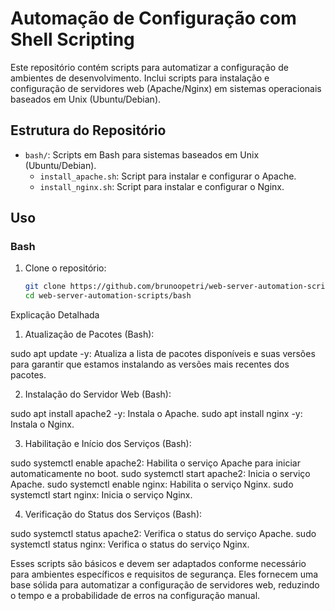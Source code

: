 # Automação de Configuração com Shell Scripting

Este repositório contém scripts para automatizar a configuração de ambientes de desenvolvimento. Inclui scripts para instalação e configuração de servidores web (Apache/Nginx) em sistemas operacionais baseados em Unix (Ubuntu/Debian).

## Estrutura do Repositório

- `bash/`: Scripts em Bash para sistemas baseados em Unix (Ubuntu/Debian).
  - `install_apache.sh`: Script para instalar e configurar o Apache.
  - `install_nginx.sh`: Script para instalar e configurar o Nginx.


## Uso

### Bash

1. Clone o repositório:
   ```bash
   git clone https://github.com/brunoopetri/web-server-automation-scripts.git
   cd web-server-automation-scripts/bash

Explicação Detalhada
1. Atualização de Pacotes (Bash):

sudo apt update -y: Atualiza a lista de pacotes disponíveis e suas versões para garantir que estamos instalando as versões mais recentes dos pacotes.

2. Instalação do Servidor Web (Bash):

sudo apt install apache2 -y: Instala o Apache.
sudo apt install nginx -y: Instala o Nginx.

3. Habilitação e Início dos Serviços (Bash):

sudo systemctl enable apache2: Habilita o serviço Apache para iniciar automaticamente no boot.
sudo systemctl start apache2: Inicia o serviço Apache.
sudo systemctl enable nginx: Habilita o serviço Nginx.
sudo systemctl start nginx: Inicia o serviço Nginx.

4. Verificação do Status dos Serviços (Bash):

sudo systemctl status apache2: Verifica o status do serviço Apache.
sudo systemctl status nginx: Verifica o status do serviço Nginx.

Esses scripts são básicos e devem ser adaptados conforme necessário para ambientes específicos e requisitos de segurança. Eles fornecem uma base sólida para automatizar a configuração de servidores web, reduzindo o tempo e a probabilidade de erros na configuração manual.